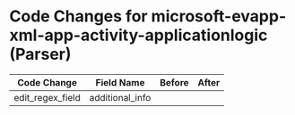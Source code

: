# Code Changes for microsoft-evapp-xml-app-activity-applicationlogic (Parser)

| Code Change | Field Name | Before | After |
|-------------|------------|--------|-------|
| edit_regex_field | additional_info |  |  |